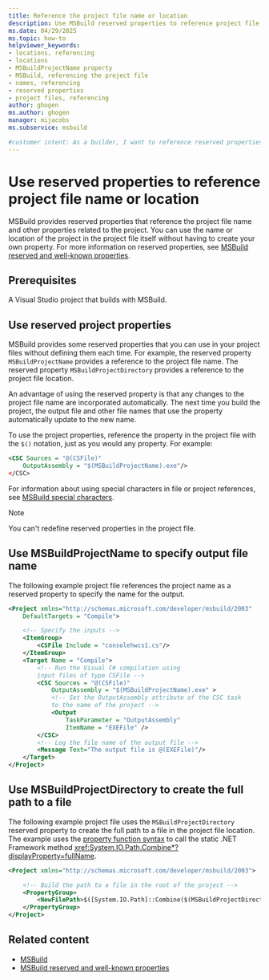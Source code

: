 ```yaml
---
title: Reference the project file name or location
description: Use MSBuild reserved properties to reference project file name or location without having to create your own properties.
ms.date: 04/29/2025
ms.topic: how-to
helpviewer_keywords:
- locations, referencing
- locations
- MSBuildProjectName property
- MSBuild, referencing the project file
- names, referencing
- reserved properties
- project files, referencing
author: ghogen
ms.author: ghogen
manager: mijacobs
ms.subservice: msbuild

#customer intent: As a builder, I want to reference reserved properties like the project file name in builds so I don't have to create the properties.
---
```

# Use reserved properties to reference project file name or location

MSBuild provides reserved properties that reference the project file name and other properties related to the project. You can use the name or location of the project in the project file itself without having to create your own property. For more information on reserved properties, see [MSBuild reserved and well-known properties](msbuild-reserved-and-well-known-properties.md).

## Prerequisites

A Visual Studio project that builds with MSBuild.

## Use reserved project properties

MSBuild provides some reserved properties that you can use in your project files without defining them each time. For example, the reserved property `MSBuildProjectName` provides a reference to the project file name. The reserved property `MSBuildProjectDirectory` provides a reference to the project file location.

An advantage of using the reserved property is that any changes to the project file name are incorporated automatically. The next time you build the project, the output file and other file names that use the property automatically update to the new name.

To use the project properties, reference the property in the project file with the `$()` notation, just as you would any property. For example:

```xml
<CSC Sources = "@(CSFile)"
    OutputAssembly = "$(MSBuildProjectName).exe"/>
</CSC>
```

For information about using special characters in file or project references, see [MSBuild special characters](msbuild-special-characters.md).

> [!NOTE]
> You can't redefine reserved properties in the project file.

## Use MSBuildProjectName to specify output file name

 The following example project file references the project name as a reserved property to specify the name for the output.

```xml
<Project xmlns="http://schemas.microsoft.com/developer/msbuild/2003"
    DefaultTargets = "Compile">

    <!-- Specify the inputs -->
    <ItemGroup>
        <CSFile Include = "consolehwcs1.cs"/>
    </ItemGroup>
    <Target Name = "Compile">
        <!-- Run the Visual C# compilation using
        input files of type CSFile -->
        <CSC Sources = "@(CSFile)"
            OutputAssembly = "$(MSBuildProjectName).exe" >
            <!-- Set the OutputAssembly attribute of the CSC task
            to the name of the project -->
            <Output
                TaskParameter = "OutputAssembly"
                ItemName = "EXEFile" />
        </CSC>
        <!-- Log the file name of the output file -->
        <Message Text="The output file is @(EXEFile)"/>
    </Target>
</Project>
```

## Use MSBuildProjectDirectory to create the full path to a file

The following example project file uses the `MSBuildProjectDirectory` reserved property to create the full path to a file in the project file location. The example uses the [property function syntax](property-functions.md#property-function-syntax) to call the static .NET Framework method <xref:System.IO.Path.Combine*?displayProperty=fullName>.

```xml
<Project xmlns="http://schemas.microsoft.com/developer/msbuild/2003">

    <!-- Build the path to a file in the root of the project -->
    <PropertyGroup>
        <NewFilePath>$([System.IO.Path]::Combine($(MSBuildProjectDirectory), `BuildInfo.txt`))</NewFilePath>
    </PropertyGroup>
</Project>
```

## Related content

- [MSBuild](msbuild.md)
- [MSBuild reserved and well-known properties](msbuild-reserved-and-well-known-properties.md)
